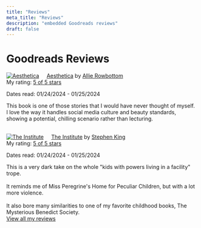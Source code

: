 ```yaml
---
title: "Reviews"
meta_title: "Reviews"
description: "embedded Goodreads reviews"
draft: false
---
```

# Goodreads Reviews
<a href="https://www.goodreads.com/book/show/60291217-aesthetica" style="float: left; padding-right: 20px"><img border="0" alt="Aesthetica" src="https://i.gr-assets.com/images/S/compressed.photo.goodreads.com/books/1649776145l/60291217._SX98_.jpg" /></a><a href="https://www.goodreads.com/book/show/60291217-aesthetica">Aesthetica</a> by <a href="https://www.goodreads.com/author/show/5754479.Allie_Rowbottom">Allie Rowbottom</a><br/>
My rating: <a href="https://www.goodreads.com/review/show/6374353982">5 of 5 stars</a><br />
<p>Dates read: <span id="start-date">01/24/2024</span> - <span id="end-date">01/25/2024</span></p>
This book is one of those stories that I would have never thought of myself. I love the way it handles social media culture and beauty standards, showing a potential, chilling scenario rather than lecturing.
<br/><br/>


<a href="https://www.goodreads.com/book/show/43798285-the-institute" style="float: left; padding-right: 20px"><img border="0" alt="The Institute" src="https://i.gr-assets.com/images/S/compressed.photo.goodreads.com/books/1549241208l/43798285._SX98_.jpg" /></a><a href="https://www.goodreads.com/book/show/43798285-the-institute">The Institute</a> by <a href="https://www.goodreads.com/author/show/3389.Stephen_King">Stephen King</a><br/>
My rating: <a href="https://www.goodreads.com/review/show/5955272241">5 of 5 stars</a><br />
<p>Dates read: <span id="start-date">01/24/2024</span> - <span id="end-date">01/25/2024</span></p>

This is a very dark take on the whole "kids with powers living in a facility" trope.
</br> </br> It reminds me of Miss Peregrine's Home for Peculiar Children, but with a lot more violence. 
</br> </br>It also bore many similarities to one of my favorite childhood books, The Mysterious Benedict Society.  
<a href="https://www.goodreads.com/review/list/59935161-aria-han">View all my reviews</a>

